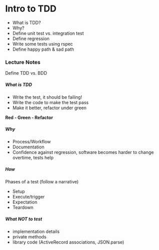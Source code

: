 # Intro to TDD
* What is TDD?
* Why?
* Define unit test vs. integration test
* Define regression
* Write some tests using rspec
* Define happy path & sad path

### Lecture Notes
Define TDD vs. BDD

##### What is TDD
- Write the test, it should be failing!
- Write the code to make the test pass
- Make it better, refactor under green

**Red - Green - Refactor**

##### Why
- Process/Workflow
- Documentation
- Confidence against regression, software becomes harder to change overtime, tests help

##### How
Phases of a test (follow a narrative)
- Setup
- Execute/trigger
- Expectation
- Teardown

##### What NOT to test
- implementation details
- private methods
- library code (ActiveRecord associations, JSON.parse)
